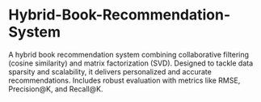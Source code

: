 # Hybrid-Book-Recommendation-System
A hybrid book recommendation system combining collaborative filtering (cosine similarity) and matrix factorization (SVD). Designed to tackle data sparsity and scalability, it delivers personalized and accurate recommendations. Includes robust evaluation with metrics like RMSE, Precision@K, and Recall@K.
